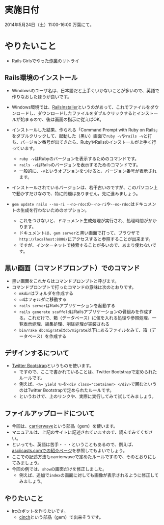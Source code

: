 # 実施日付

2014年5月24日（土）11:00-16:00 万葉にて。

# やりたいこと

* Rails Girlsでやった[作業](http://railsgirls.jp/)のリトライ

## Rails環境のインストール

* Windowsのユーザ名は、日本語だと上手くいかないことが多いので、英語で作りなおしたほうが良いです。

* Windows環境では、[RailsInstaller](http://railsinstaller.org/en)というのがあって、これでファイルをダウンロードし、ダウンロードしたファイルをダブルクリックするとインストールが始まるので、後は画面の指示に従えばOK。

* インストールした結果、作られる「Command Prompt with Ruby on Rails」をダブルクリックして、起動した（黒い）画面で`ruby -v`や`rails -v`と打ち、バージョン番号が出てきたら、RubyやRailsのインストールが上手く行っています。
  * `ruby -v`はRubyのバージョンを表示するためのコマンドです。
  * `rails -v`はRailsのバージョンを表示するためのコマンドです。
  * 一般的に、`-v`というオプションをつけると、バージョン番号が表示されます。

* インストールされているバージョンは、若干古いのですが、このパソコン上で動かすだけなので、特に問題はありません。先に進みましょう。

* `gem update rails --no-ri --no-rdoc`の`--no-ri`や`--no-rdoc`はドキュメントの生成を行わないためのオプション。
  * これをつけないと、ドキュメント生成処理が実行され、処理時間がかかります。
  * ドキュメントは、`gem server`と黒い画面で打って、ブラウザで`http://localhost:8808/`にアクセスすると参照することが出来ます。
  * ですが、インターネットで検索することが多いので、あまり使わないです。

## 黒い画面（コマンドプロンプト）でのコマンド

* 黒い画面をこれからはコマンドプロンプトと呼びます。
* コマンドプロンプトで打ったコマンドの意味は次のとおりです。
  * `mkdir`はフォルダを作成する
  * `cd`はフォルダに移動する
  * `rails server`はRailsアプリケーションを起動する
  * `rails generate scaffold`はRailsアプリケーションの骨組みを作成する。これだけで、箱（データベース）に値を入れる処理や参照処理、一覧表示処理、編集処理、削除処理が実装される
  * `bin/rake db:migrate`は`db/migrate`以下にあるファイルをみて、箱（データベース）を作成する

## デザインするについて

* [Twitter Bootstrap](http://getbootstrap.com/)というものを使います。
  * ですので、ここで書かれていることは、Twitter Bootstrapで定められたルールです。
  * 例えば、`<%= yield %>`を`<div class="container> </div>`で囲むというのはTwitter Bootstrapで定められたルールです。
  * というわけで、上のリンクや、実際に実行してみて試してみましょう。

## ファイルアップロードについて

* 今回は、[carrierwave](https://github.com/carrierwaveuploader/carrierwave)という部品（gem）を使います。
* マニュアルは、上記のサイトに記述されていますので、読んでみてください。
* といっても、英語は苦手・・・ということもあるので、例えば、[asciicasts.comでの紹介ページ](http://ja.asciicasts.com/episodes/253-carrierwave-file-uploads)を参照してもよいでしょう。
* ここでの記述方法もcarrierwaveで定めたルールですので、そのとおりにしてみましょう。
* 今回の例では、`show`の画面だけを修正しました。
  * 例えば、追加で`index`の画面に対しても画像が表示されるように修正してみましょう。

## やりたいこと

* ircのボットを作りたいです。
  * [cinch](https://github.com/cinchrb/cinch)という部品（gem）で出来そうです。

